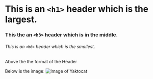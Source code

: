 # This is an `<h1>` header which is the largest.
### This the an `<h3>` header which is in the middle.
###### This is an `<h6>` header which is the smallest.

Above the the format of the Header

Below is the image:
![Image of Yaktocat](https://octodex.github.com/images/yaktocat.png)

